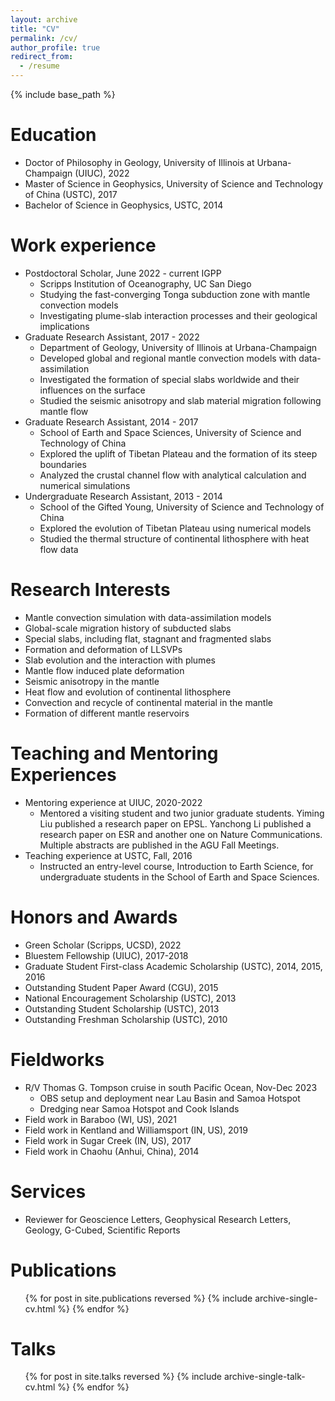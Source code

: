 ```yaml
---
layout: archive
title: "CV"
permalink: /cv/
author_profile: true
redirect_from:
  - /resume
---
```


{% include base_path %}

Education
======
* Doctor of Philosophy in Geology, University of Illinois at Urbana-Champaign (UIUC), 2022
* Master of Science in Geophysics, University of Science and Technology of China (USTC), 2017
* Bachelor of Science in Geophysics, USTC, 2014

Work experience
======
* Postdoctoral Scholar, June 2022 - current IGPP
  * Scripps Institution of Oceanography, UC San Diego
  * Studying the fast-converging Tonga subduction zone with mantle convection models
  * Investigating plume-slab interaction processes and their geological implications
* Graduate Research Assistant, 2017 - 2022
  * Department of Geology, University of Illinois at Urbana-Champaign
  * Developed global and regional mantle convection models with data-assimilation
  * Investigated the formation of special slabs worldwide and their influences on the surface
  * Studied the seismic anisotropy and slab material migration following mantle flow
* Graduate Research Assistant, 2014 - 2017
  * School of Earth and Space Sciences, University of Science and Technology of China
  * Explored the uplift of Tibetan Plateau and the formation of its steep boundaries
  * Analyzed the crustal channel flow with analytical calculation and numerical simulations
* Undergraduate Research Assistant, 2013 - 2014
  * School of the Gifted Young, University of Science and Technology of China
  * Explored the evolution of Tibetan Plateau using numerical models
  * Studied the thermal structure of continental lithosphere with heat flow data

Research Interests
======
* Mantle convection simulation with data-assimilation models
* Global-scale migration history of subducted slabs
* Special slabs, including flat, stagnant and fragmented slabs
* Formation and deformation of LLSVPs
* Slab evolution and the interaction with plumes
* Mantle flow induced plate deformation
* Seismic anisotropy in the mantle
* Heat flow and evolution of continental lithosphere
* Convection and recycle of continental material in the mantle
* Formation of different mantle reservoirs

Teaching and Mentoring Experiences
======
* Mentoring experience at UIUC, 2020-2022
  * Mentored a visiting student and two junior graduate students. Yiming Liu published a research paper on EPSL. Yanchong Li published a research paper on ESR and another one on Nature Communications. Multiple abstracts are published in the AGU Fall Meetings.
* Teaching experience at USTC, Fall, 2016
  * Instructed an entry-level course, Introduction to Earth Science, for undergraduate students in the School of Earth and Space Sciences.

Honors and Awards
======
* Green Scholar (Scripps, UCSD), 2022
* Bluestem Fellowship (UIUC), 2017-2018
* Graduate Student First-class Academic Scholarship (USTC), 2014, 2015, 2016
* Outstanding Student Paper Award (CGU), 2015
* National Encouragement Scholarship (USTC), 2013
* Outstanding Student Scholarship (USTC), 2013
* Outstanding Freshman Scholarship (USTC), 2010

Fieldworks
======
* R/V Thomas G. Tompson cruise in south Pacific Ocean, Nov-Dec 2023
  * OBS setup and deployment near Lau Basin and Samoa Hotspot
  * Dredging near Samoa Hotspot and Cook Islands
* Field work in Baraboo (WI, US), 2021
* Field work in Kentland and Williamsport (IN, US), 2019
* Field work in Sugar Creek (IN, US), 2017
* Field work in Chaohu (Anhui, China), 2014

Services
======
*  Reviewer for Geoscience Letters, Geophysical Research Letters, Geology, G-Cubed, Scientific Reports


Publications
======
  <ul>{% for post in site.publications reversed %}
    {% include archive-single-cv.html %}
  {% endfor %}</ul>
  
Talks
======
  <ul>{% for post in site.talks reversed %}
    {% include archive-single-talk-cv.html  %}
  {% endfor %}</ul>
  

  

